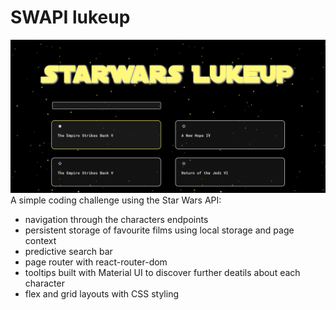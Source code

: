 # SWAPI lukeup

![web_app](SWAPI.png)
A simple coding challenge using the Star Wars API:
- navigation through the characters endpoints
- persistent storage of favourite films using local storage and page context
- predictive search bar
- page router with react-router-dom
- tooltips built with Material UI to discover further deatils about each character
- flex and grid layouts with CSS styling

